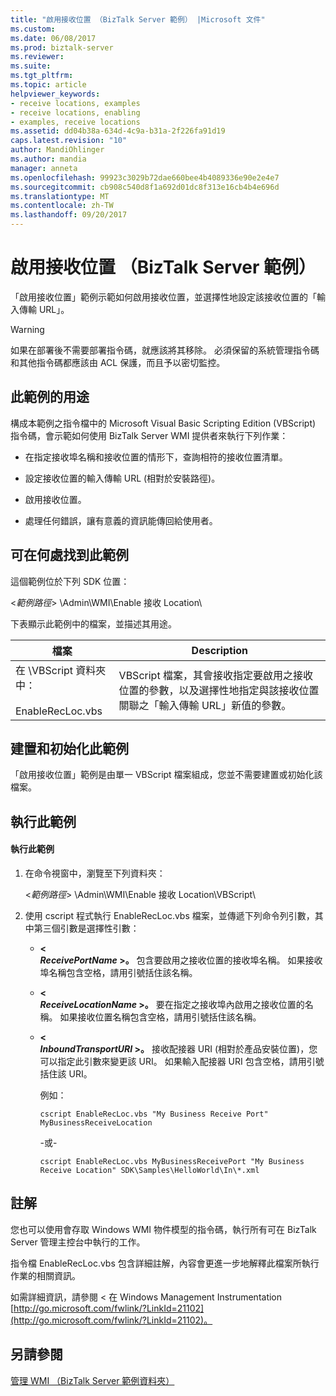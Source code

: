```yaml
---
title: "啟用接收位置 （BizTalk Server 範例） |Microsoft 文件"
ms.custom: 
ms.date: 06/08/2017
ms.prod: biztalk-server
ms.reviewer: 
ms.suite: 
ms.tgt_pltfrm: 
ms.topic: article
helpviewer_keywords:
- receive locations, examples
- receive locations, enabling
- examples, receive locations
ms.assetid: dd04b38a-634d-4c9a-b31a-2f226fa91d19
caps.latest.revision: "10"
author: MandiOhlinger
ms.author: mandia
manager: anneta
ms.openlocfilehash: 99923c3029b72dae660bee4b4089336e90e2e4e7
ms.sourcegitcommit: cb908c540d8f1a692d01dc8f313e16cb4b4e696d
ms.translationtype: MT
ms.contentlocale: zh-TW
ms.lasthandoff: 09/20/2017
---
```

# <a name="enable-receive-location-biztalk-server-sample"></a>啟用接收位置 （BizTalk Server 範例）
「啟用接收位置」範例示範如何啟用接收位置，並選擇性地設定該接收位置的「輸入傳輸 URL」。  
  
> [!WARNING]
>  如果在部署後不需要部署指令碼，就應該將其移除。 必須保留的系統管理指令碼和其他指令碼都應該由 ACL 保護，而且予以密切監控。  
  
## <a name="what-this-sample-does"></a>此範例的用途  
 構成本範例之指令檔中的 Microsoft Visual Basic Scripting Edition (VBScript) 指令碼，會示範如何使用 BizTalk Server WMI 提供者來執行下列作業：  
  
-   在指定接收埠名稱和接收位置的情形下，查詢相符的接收位置清單。  
  
-   設定接收位置的輸入傳輸 URL (相對於安裝路徑)。  
  
-   啟用接收位置。  
  
-   處理任何錯誤，讓有意義的資訊能傳回給使用者。  
  
## <a name="where-to-find-this-sample"></a>可在何處找到此範例  
 這個範例位於下列 SDK 位置：  
  
 \<*範例路徑*> \Admin\WMI\Enable 接收 Location\  
  
 下表顯示此範例中的檔案，並描述其用途。  
  
|檔案|Description|  
|---------------|-----------------|  
|在 \VBScript 資料夾中：<br /><br /> EnableRecLoc.vbs|VBScript 檔案，其會接收指定要啟用之接收位置的參數，以及選擇性地指定與該接收位置關聯之「輸入傳輸 URL」新值的參數。|  
  
## <a name="building-and-initializing-this-sample"></a>建置和初始化此範例  
 「啟用接收位置」範例是由單一 VBScript 檔案組成，您並不需要建置或初始化該檔案。  
  
## <a name="running-this-sample"></a>執行此範例  
  
#### <a name="to-run-this-sample"></a>執行此範例  
  
1.  在命令視窗中，瀏覽至下列資料夾：  
  
     \<*範例路徑*> \Admin\WMI\Enable 接收 Location\VBScript\  
  
2.  使用 cscript 程式執行 EnableRecLoc.vbs 檔案，並傳遞下列命令列引數，其中第三個引數是選擇性引數：  
  
    -   **\<**   
         ***ReceivePortName* >。** 包含要啟用之接收位置的接收埠名稱。 如果接收埠名稱包含空格，請用引號括住該名稱。  
  
    -   **\<**   
         ***ReceiveLocationName* >。** 要在指定之接收埠內啟用之接收位置的名稱。 如果接收位置名稱包含空格，請用引號括住該名稱。  
  
    -   **\<**   
         ***InboundTransportURI* >。** 接收配接器 URI (相對於產品安裝位置)，您可以指定此引數來變更該 URI。 如果輸入配接器 URI 包含空格，請用引號括住該 URI。  
  
         例如：  
  
        ```  
        cscript EnableRecLoc.vbs "My Business Receive Port" MyBusinessReceiveLocation  
        ```  
  
         -或-  
  
        ```  
        cscript EnableRecLoc.vbs MyBusinessReceivePort "My Business Receive Location" SDK\Samples\HelloWorld\In\*.xml  
        ```  
  
## <a name="comments"></a>註解  
 您也可以使用會存取 Windows WMI 物件模型的指令碼，執行所有可在 BizTalk Server 管理主控台中執行的工作。  
  
 指令檔 EnableRecLoc.vbs 包含詳細註解，內容會更進一步地解釋此檔案所執行作業的相關資訊。  
  
 如需詳細資訊，請參閱 < 在 Windows Management Instrumentation [http://go.microsoft.com/fwlink/?LinkId=21102](http://go.microsoft.com/fwlink/?LinkId=21102)。  
  
## <a name="see-also"></a>另請參閱  
 [管理 WMI （BizTalk Server 範例資料夾）](../core/admin-wmi-biztalk-server-samples-folder.md)